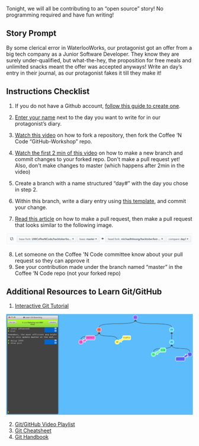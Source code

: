 Tonight, we will all be contributing to an “open source” story! No programming required and have fun writing!

## Story Prompt
By some clerical error in WaterlooWorks, our protagonist got an offer from a big tech company as a Junior Software Developer. They know they are surely under-qualified, but what-the-hey, the proposition for free meals and unlimited snacks meant the offer was accepted anyways!  Write an day’s entry in their journal, as our protagonist fakes it till they make it!

## Instructions Checklist
1.	If you do not have a Github account, [follow this guide to create one](resources/github_signup_instructions.md).

2.	[Enter your name](https://docs.google.com/spreadsheets/d/1jX5_B1G1B_GjkmPvmIskL9Yf9rEK7pPXqBimppRRylw/edit?usp=sharing) next to the day you want to write for in our protagonist’s diary.

3.	[Watch this video](https://www.youtube.com/watch?v=f5grYMXbAV0) on how to fork a repository, then fork the Coffee ‘N Code “GitHub-Workshop” repo.

4.	[Watch the first 2 min of this video](https://www.youtube.com/watch?v=OVQK2zzb6U8) on how to make a new branch and commit changes to your forked repo. Don't make a pull request yet! Also, don't make changes to master (which happens after 2min in the video)

5. Create a branch with a name structured “day#” with the day you chose in step 2.

6. Within this branch, write a diary entry using [this template](resources/diary_entry_template.md), and commit your change.

7. [Read this article](https://help.github.com/articles/creating-a-pull-request-from-a-fork/) on how to make a pull request, then make a pull request that looks similar to the following image.

![PR settings](resources/img/pull-request-settings.png)

8.	Let someone on the Coffee 'N Code committee know about your pull request so they can approve it
9.	See your contribution made under the branch named “master” in the Coffee ‘N Code repo (not your forked repo)

## Additional Resources to Learn Git/GitHub
1. [Interactive Git Tutorial](https://learngitbranching.js.org/)

![Git Tutorial](resources/img/learn-git-tutorial.png)

2. [Git/GitHub Video Playlist](https://www.youtube.com/playlist?list=PL5-da3qGB5IBLMp7LtN8Nc3Efd4hJq0kD)
3. [Git Cheatsheet](https://services.github.com/on-demand/downloads/github-git-cheat-sheet.pdf)
4. [Git Handbook](https://guides.github.com/introduction/git-handbook/)
